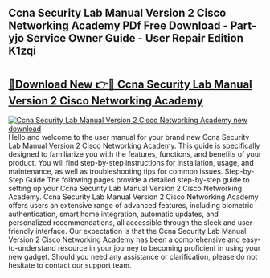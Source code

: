 ## Ccna Security Lab Manual Version 2 Cisco Networking Academy PDf Free Download - Part-yjo Service Owner Guide - User Repair Edition K1zqi

# <h2><a href="http://bc42142.oget.top/?id=Ccna+Security+Lab+Manual+Version+2+Cisco+Networking+Academy">🔗Download New 👉🔴 Ccna Security Lab Manual Version 2 Cisco Networking Academy</a></h2>

[![Ccna Security Lab Manual Version 2 Cisco Networking Academy new download](https://i.imgur.com/5g1atiW.png)](http://bc42142.oget.top/?id=Ccna+Security+Lab+Manual+Version+2+Cisco+Networking+Academy)
Hello and welcome to the user manual for your brand new Ccna Security Lab Manual Version 2 Cisco Networking Academy. This guide is specifically designed to familiarize you with the features, functions, and benefits of your product. You will find step-by-step instructions for installation, usage, and maintenance, as well as troubleshooting tips for common issues. Step-by-Step Guide The following pages provide a detailed step-by-step guide to setting up your Ccna Security Lab Manual Version 2 Cisco Networking Academy. Ccna Security Lab Manual Version 2 Cisco Networking Academy offers users an extensive range of advanced features, including biometric authentication, smart home integration, automatic updates, and personalized recommendations, all accessible through the sleek and user-friendly interface. Our expectation is that the Ccna Security Lab Manual Version 2 Cisco Networking Academy has been a comprehensive and easy-to-understand resource in your journey to becoming proficient in using your new gadget. Should you need any assistance or clarification, please do not hesitate to contact our support team.
